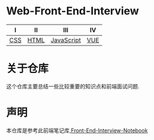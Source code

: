 # Web-Front-End-Interview

| Ⅰ | Ⅱ | Ⅲ | Ⅳ |
| :----:| :----: | :----: | :----: |
| [CSS](https://github.com/BGround/Web-Front-End-Interview/blob/main/CSS/CSS.md) | [HTML](https://github.com/BGround/Web-Front-End-Interview/blob/main/HTML/HTML.md) | [JavaScript](https://github.com/BGround/Web-Front-End-Interview/blob/main/JavaScript/javascript.md) | [VUE](https://github.com/BGround/Web-Front-End-Interview/blob/main/Vue/Vue.md) |




# 关于仓库
这个仓库主要总结一些比较重要的知识点和前端面试问题.

# 声明
本仓库是参考此前端笔记库,[Front-End-Interview-Notebook](https://github.com/CavsZhouyou/Front-End-Interview-Notebook)
